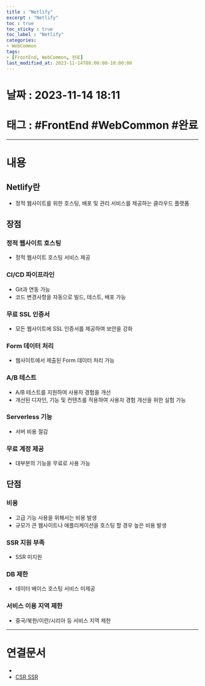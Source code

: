 ```yaml
---
title : "Netlify"
excerpt : "Netlify"
toc : true
toc_sticky : true
toc_label : "Netlify"
categories:
- WebCommon
tags:
- [FrontEnd, WebCommon, 완료]
last_modified_at: 2023-11-14T08:00:00-10:00:00
---
```


# 날짜 : 2023-11-14 18:11

# 태그 : #FrontEnd #WebCommon #완료
---

# 내용

## Netlify란
- 정적 웹사이트를 위한 호스팅, 배포 및 관리 서비스를 제공하는 클라우드 플랫폼

## 장점

### 정적 웹사이트 호스팅
- 정적 웹사이트 호스팅 서비스 제공

### CI/CD 파이프라인
- Git과 연동 가능
- 코드 변경사항을 자동으로 빌드, 테스트, 배포 가능

### 무료 SSL 인증서
- 모든 웹사이트에 SSL 인증서를 제공하여 보안을 강화

### Form 데이터 처리
- 웹사이트에서 제출된 Form 데이터 처리 가능

### A/B 테스트
- A/B 테스트를 지원하여 사용자 경험을 개선
- 개선된 디자인, 기능 및 컨텐츠를 적용하여 사용자 경험 개선을 위한 실험 가능

### Serverless 기능
- 서버 비용 절감

### 무료 계정 제공
- 대부분의 기능을 무료로 사용 가능

## 단점

### 비용
- 고급 기능 사용을 위해서는 비용 발생
- 규모가 큰 웹사이트나 애플리케이션을 호스팅 할 경우 높은 비용 발생

### SSR 지원 부족
- SSR 미지원

### DB 제한
- 데이터 베이스 호스팅 서비스 미제공

### 서비스 이용 지역 제한
- 중국/북한/이란/시리아 등 서비스 지역 제한

---

# 연결문서
- 
- [CSR SSR](../../WebCommon/WebCommon-CSR-SSR)